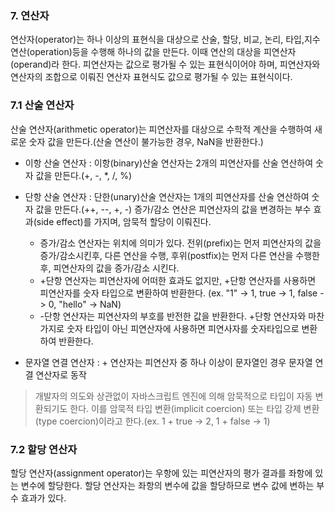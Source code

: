 ### 7. 연산자

연산자(operator)는 하나 이상의 표현식을 대상으로 산술, 할당, 비교, 논리, 타입,지수 연산(operation)등을 수행해 하나의 값을 만든다. 이때 연산의 대상을 피연산자(operand)라 한다. 피연산자는 값으로 평가될 수 있는 표현식이어야 하며, 피연산자와 연산자의 조합으로 이뤄진 연산자 표현식도 값으로 평가될 수 있는 표현식이다.

### 7.1 산술 연산자

산술 연산자(arithmetic operator)는 피연산자를 대상으로 수학적 계산을 수행하여 새로운 숫자 값을 만든다.(산술 연산이 불가능한 경우, NaN을 반환한다.)

- 이항 산술 연산자 : 이항(binary)산술 연산자는 2개의 피연산자를 산술 연산하여 숫자 값을 만든다.(+, -, \*, /, %)

- 단항 산술 연산자 : 단한(unary)산술 연산자는 1개의 피연산자를 산술 연산하여 숫자 값을 만든다.(++, --, +, -) 증가/감소 연산은 피연산자의 값을 변경하는 부수 효과(side effect)를 가지며, 암묵적 할당이 이뤄진다.
  - 증가/감소 연산자는 위치에 의미가 있다. 전위(prefix)는 먼저 피연산자의 값을 증가/감소시킨후, 다른 연산을 수행, 후위(postfix)는 먼저 다른 연산을 수행한 후, 피연산자의 값을 증가/감소 시킨다.
  - +단항 연산자는 피연산자에 어떠한 효과도 없지만, +단항 연산자를 사용하면 피연산자를 숫자 타입으로 변환하여 반환한다.
    (ex. "1" -> 1, true -> 1, false -> 0, "hello" -> NaN)
  - -단항 연산자는 피연산자의 부호를 반전한 값을 반환한다. +단항 연산자와 마찬가지로 숫자 타입이 아닌 피연산자에 사용하면 피연사자를 숫자타입으로 변환하여 반환한다.
- 문자열 연결 연산자 : + 연산자는 피연산자 중 하나 이상이 문자열인 경우 문자열 연결 연산자로 동작

> 개발자의 의도와 상관없이 자바스크립트 엔진에 의해 암묵적으로 타입이 자동 변환되기도 한다. 이를 암묵적 타입 변환(implicit coercion) 또는 타입 강제 변환(type coercion)이라고 한다.(ex. 1 + true -> 2, 1 + false -> 1)

### 7.2 할당 연산자

할당 연산자(assignment operator)는 우항에 있는 피연산자의 평가 결과를 좌항에 있는 변수에 할당한다. 할당 연산자는 좌항의 변수에 값을 할당하므로 변수 값에 변하는 부수 효과가 있다.
